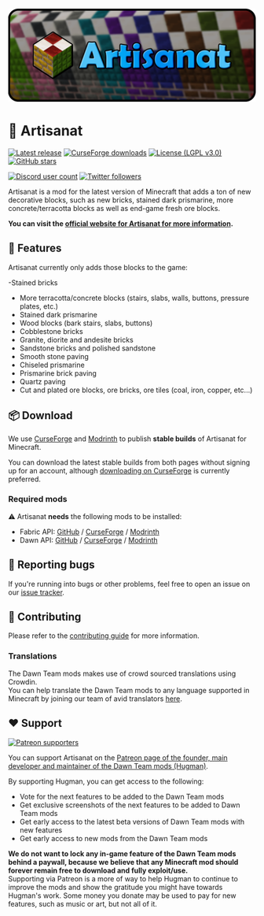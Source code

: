 [![Artisanat](https://raw.githubusercontent.com/DawnTeamMC/DawnTeamMC/master/artisanat/header.png)](https://dawnteammc.github.io/artisanat)

# 🧱 Artisanat
[![Latest release](https://img.shields.io/github/release/DawnTeamMC/Artisanat.svg)](https://github.com/DawnTeamMC/Artisanat/releases/latest)
[![CurseForge downloads](http://cf.way2muchnoise.eu/full_artisanat_downloads.svg)](https://www.curseforge.com/minecraft/mc-mods/artisanat)
[![License (LGPL v3.0)](https://img.shields.io/badge/code%20license-LGPL%20v3.0-green.svg?style=flat-square)](https://www.gnu.org/licenses/lgpl-3.0.en.html)
[![GitHub stars](https://img.shields.io/github/stars/DawnTeamMC/Artisanat.svg?style=flat-square)]()

[![Discord user count](https://img.shields.io/discord/504608980799062036.svg?logoColor=FFFFFF&logo=discord&color=7289DA&style=flat-square)](https://discord.gg/8ksTVJu)
[![Twitter followers](https://img.shields.io/twitter/follow/DawnTeamMC.svg?logo=twitter&label=twitter&style=flat-square)](https://twitter.com/DawnTeamMC)

Artisanat is a mod for the latest version of Minecraft that adds a ton of new decorative blocks, such as new bricks, stained dark prismarine, more concrete/terracotta blocks as well as end-game fresh ore blocks.

**You can visit the [official website for Artisanat for more information](https://dawnteammc.github.io/artisanat).**

## 👾 Features
Artisanat currently only adds those blocks to the game:

-Stained bricks
- More terracotta/concrete blocks (stairs, slabs, walls, buttons, pressure plates, etc.)
- Stained dark prismarine
- Wood blocks (bark stairs, slabs, buttons)
- Cobblestone bricks
- Granite, diorite and andesite bricks
- Sandstone bricks and polished sandstone
- Smooth stone paving
- Chiseled prismarine
- Prismarine brick paving
- Quartz paving
- Cut and plated ore blocks, ore bricks, ore tiles (coal, iron, copper, etc...)

## 📦 Download
We use [CurseForge](https://www.curseforge.com/minecraft/mc-mods/artisanat) and [Modrinth](https://modrinth.com/mod/artisanat) to publish **stable builds** of Artisanat for Minecraft.

You can download the latest stable builds from both pages without signing up for an account, although [downloading on CurseForge](https://www.curseforge.com/minecraft/mc-mods/artisanat) is currently preferred.

### Required mods
⚠ Artisanat **needs** the following mods to be installed:

- Fabric API: [GitHub](https://github.com/FabricMC/fabric) / [CurseForge](https://www.curseforge.com/minecraft/mc-mods/fabric-api) / [Modrinth](https://modrinth.com/mod/fabric-api)
- Dawn API: [GitHub](https://github.com/DawnTeamMC/DawnTeamMC) / [CurseForge](https://www.curseforge.com/minecraft/mc-mods/dawn) / [Modrinth](https://modrinth.com/mod/dawn)

## 🐛 Reporting bugs
If you're running into bugs or other problems, feel free to open an issue on our [issue tracker](https://github.com/DawnTeamMC/Artisanat/issues).

## 🔧 Contributing
Please refer to the [contributing guide](https://github.com/DawnTeamMC/Artisanat/blob/master/CONTRIBUTING.md) for more information.

### Translations
The Dawn Team mods makes use of crowd sourced translations using Crowdin.  
You can help translate the Dawn Team mods to any language supported in Minecraft by joining our team of avid translators [here](https://crowdin.com/project/dawnteam).

## ❤️ Support
[![Patreon supporters](https://img.shields.io/endpoint.svg?url=https%3A%2F%2Fshieldsio-patreon.vercel.app%2Fapi%3Fusername%3DHugman%26type%3Dpatrons&style=flat-square)](https://patreon.com/Hugman)

You can support Artisanat on the [Patreon page of the founder, main developer and maintainer of the Dawn Team mods (Hugman)](https://patreon.com/Hugman).

By supporting Hugman, you can get access to the following:

- Vote for the next features to be added to the Dawn Team mods
- Get exclusive screenshots of the next features to be added to Dawn Team mods
- Get early access to the latest beta versions of Dawn Team mods with new features
- Get early access to new mods from the Dawn Team mods

**We do not want to lock any in-game feature of the Dawn Team mods behind a paywall, because we believe that any Minecraft mod should forever remain free to download and fully exploit/use.**  
Supporting via Patreon is a more of way to help Hugman to continue to improve the mods and show the gratitude you might have towards Hugman's work.
Some money you donate may be used to pay for new features, such as music or art, but not all of it.
